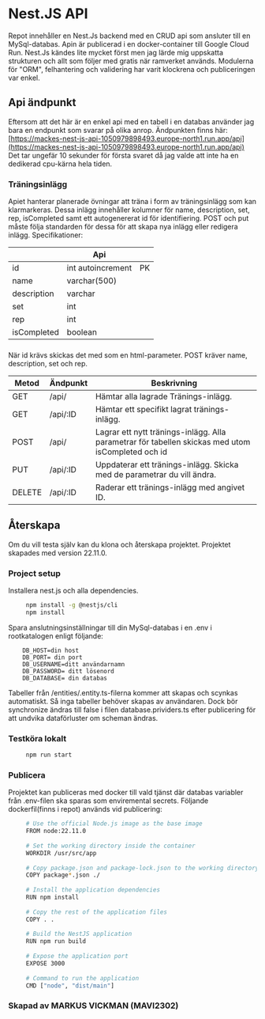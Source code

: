 # Nest.JS API
Repot innehåller en Nest.Js backend med en CRUD api som ansluter till en MySql-databas. Apin är publicerad i en docker-container till Google Cloud Run.
Nest.Js kändes lite mycket först men jag lärde mig uppskatta strukturen och allt som följer med gratis när ramverket används. Modulerna för "ORM", felhantering och validering har varit klockrena och publiceringen var enkel.

## Api ändpunkt
Eftersom att det här är en enkel api med en tabell i en databas använder jag bara en endpunkt som svarar på olika anrop. Ändpunkten finns här: [https://mackes-nest-js-api-1050979898493.europe-north1.run.app/api](https://mackes-nest-js-api-1050979898493.europe-north1.run.app/api) Det tar ungefär 10 sekunder för första svaret då jag valde att inte ha en dedikerad cpu-kärna hela tiden.

### Träningsinlägg
Apiet hanterar planerade övningar att träna i form av träningsinlägg som kan klarmarkeras. Dessa inlägg innehåller kolumner för name, description, set, rep, isCompleted samt ett autogenererat id för identifiering. POST och put måste följa standarden för dessa för att skapa nya inlägg eller redigera inlägg. Specifikationer:

|                         | Api                                      |              |
|-------------------------|------------------------------------------|--------------|
|id                       |int autoincrement                         | PK           |
|name                     |varchar(500)                              |              |
|description              |varchar                                   |              |
|set                      |int                                       |              |
|rep                      |int                                       |              |
|isCompleted              |boolean                                   |              |

###  
När id krävs skickas det med som en html-parameter.
POST kräver name, description, set och rep.

|Metod  |Ändpunkt        |Beskrivning                                                                                       |
|-------|----------------|--------------------------------------------------------------------------------------------------|
|GET    |/api/           |Hämtar alla lagrade Tränings-inlägg.                                                              |
|GET    |/api/:ID        |Hämtar ett specifikt lagrat tränings-inlägg.                                                      |
|POST   |/api/           |Lagrar ett nytt tränings-inlägg. Alla parametrar för tabellen skickas med utom isCompleted och id |
|PUT    |/api/:ID        |Uppdaterar ett tränings-inlägg. Skicka med de parametrar du vill ändra.                           |
|DELETE |/api/:ID        |Raderar ett tränings-inlägg med angivet ID.                                                       |

## Återskapa
Om du vill testa själv kan du klona och återskapa projektet.
Projektet skapades med version 22.11.0.

### Project setup
Installera nest.js och alla dependencies.

```bash
     npm install -g @nestjs/cli
     npm install
```

Spara anslutningsinställningar till din MySql-databas i en .env i rootkatalogen enligt följande:

     
        DB_HOST=din host
        DB_PORT= din port
        DB_USERNAME=ditt användarnamn
        DB_PASSWORD= ditt lösenord
        DB_DATABASE= din databas

    
Tabeller från /entities/.entity.ts-filerna kommer att skapas och scynkas automatiskt. Så inga tabeller behöver skapas av användaren. Dock bör synchronize ändras till false i filen database.prividers.ts efter publicering för att undvika dataförluster om scheman ändras.

### Testköra lokalt
```bash
     npm run start
```

### Publicera
Projektet kan publiceras med docker till vald tjänst där databas variabler från .env-filen ska sparas som enviremental secrets. Följande dockerfil(finns i repot) används vid publicering:

```bash
     # Use the official Node.js image as the base image
     FROM node:22.11.0
     
     # Set the working directory inside the container
     WORKDIR /usr/src/app
     
     # Copy package.json and package-lock.json to the working directory
     COPY package*.json ./
     
     # Install the application dependencies
     RUN npm install
     
     # Copy the rest of the application files
     COPY . .
     
     # Build the NestJS application
     RUN npm run build
     
     # Expose the application port
     EXPOSE 3000
     
     # Command to run the application
     CMD ["node", "dist/main"]
```


### Skapad av MARKUS VICKMAN (MAVI2302) 
